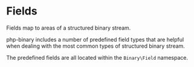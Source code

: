 # Fields

Fields map to areas of a structured binary stream.

php-binary includes a number of predefined field types that are helpful when dealing with the most common types of
structured binary stream.

The predefined fields are all located within the `Binary\Field` namespace.
